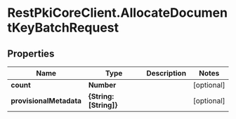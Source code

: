 # RestPkiCoreClient.AllocateDocumentKeyBatchRequest

## Properties
Name | Type | Description | Notes
------------ | ------------- | ------------- | -------------
**count** | **Number** |  | [optional] 
**provisionalMetadata** | **{String: [String]}** |  | [optional] 
